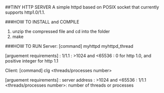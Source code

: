 ##TINY HTTP SERVER
A simple httpd based on POSIX socket that currently supports http1.0/1.1.

###HOW TO INSTALL and COMPILE
1. unzip the compressed file and cd into the folder
2. make

###HOW TO RUN
Server:
[command]
myhttpd <http version> <port number> <timeout>
myhttpd_thread <http version> <port number> <timeout>

[arguement requirements]
<http version>: 1/1.1
<port number>: >1024 and <65536
<timeout>: 0 for http 1.0, and positive integer for http 1.1


Client:
[command]
clg <server> <portnumber> <httpversion> <threads/processes number>

[arguement requirements]
<server>: server address
<port number>: >1024 and <65536
<httpversion>: 1/1.1
<threads/processes number>: number of threads or processes

